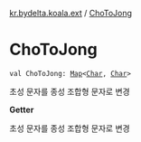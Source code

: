 [kr.bydelta.koala.ext](index.md) / [ChoToJong](./-cho-to-jong.md)

# ChoToJong

`val ChoToJong: `[`Map`](https://kotlinlang.org/api/latest/jvm/stdlib/kotlin.collections/-map/index.html)`<`[`Char`](https://kotlinlang.org/api/latest/jvm/stdlib/kotlin/-char/index.html)`, `[`Char`](https://kotlinlang.org/api/latest/jvm/stdlib/kotlin/-char/index.html)`>`

초성 문자를 종성 조합형 문자로 변경

**Getter**

초성 문자를 종성 조합형 문자로 변경

